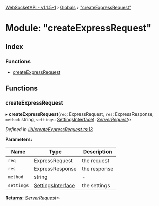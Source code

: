 [WebSocketAPI - v1.1.5-1](../README.md) › [Globals](../globals.md) › ["createExpressRequest"](_createexpressrequest_.md)

# Module: "createExpressRequest"

## Index

### Functions

* [createExpressRequest](_createexpressrequest_.md#createexpressrequest)

## Functions

###  createExpressRequest

▸ **createExpressRequest**(`req`: ExpressRequest, `res`: ExpressResponse, `method`: string, `settings`: [SettingsInterface](../interfaces/_index_.settingsinterface.md)): *[ServerRequest](../classes/_serverrequest_.serverrequest.md)‹›*

*Defined in [lib/createExpressRequest.ts:13](https://github.com/T-Reimer/WebSocketAPI/blob/230abad/lib/createExpressRequest.ts#L13)*

**Parameters:**

Name | Type | Description |
------ | ------ | ------ |
`req` | ExpressRequest | the request |
`res` | ExpressResponse | the response |
`method` | string | - |
`settings` | [SettingsInterface](../interfaces/_index_.settingsinterface.md) | the settings  |

**Returns:** *[ServerRequest](../classes/_serverrequest_.serverrequest.md)‹›*
